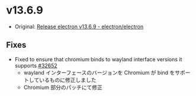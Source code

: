 # v13.6.9

- Original: [Release electron v13.6.9 - electron/electron](https://github.com/electron/electron/releases/tag/v13.6.9)

## Fixes

- Fixed to ensure that chromium binds to wayland interface versions it supports [#32652](https://github.com/electron/electron/pull/32652)
  - wayland インターフェースのバージョンを Chromium が bind をサポートしているものに修正しました
  - Chromium 部分のパッチにて修正
